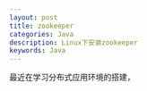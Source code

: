 ```yaml
---
layout: post
title: zookeeper
categories: Java
description: Linux下安装zookeeper
keywords: Java
---
```


  最近在学习分布式应用环境的搭建，